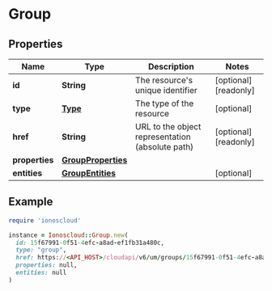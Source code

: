 # Group

## Properties

| Name | Type | Description | Notes |
| ---- | ---- | ----------- | ----- |
| **id** | **String** | The resource&#39;s unique identifier | [optional][readonly] |
| **type** | [**Type**](Type.md) | The type of the resource | [optional] |
| **href** | **String** | URL to the object representation (absolute path) | [optional][readonly] |
| **properties** | [**GroupProperties**](GroupProperties.md) |  |  |
| **entities** | [**GroupEntities**](GroupEntities.md) |  | [optional] |

## Example

```ruby
require 'ionoscloud'

instance = Ionoscloud::Group.new(
  id: 15f67991-0f51-4efc-a8ad-ef1fb31a480c,
  type: "group",
  href: https://<API_HOST>/cloudapi/v6/um/groups/15f67991-0f51-4efc-a8ad-ef1fb31a480c,
  properties: null,
  entities: null
)
```

